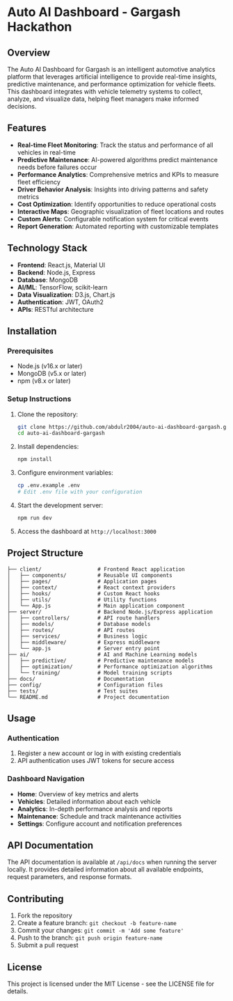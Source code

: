 # Auto AI Dashboard - Gargash Hackathon


## Overview

The Auto AI Dashboard for Gargash is an intelligent automotive analytics platform that leverages artificial intelligence to provide real-time insights, predictive maintenance, and performance optimization for vehicle fleets. This dashboard integrates with vehicle telemetry systems to collect, analyze, and visualize data, helping fleet managers make informed decisions.

## Features

- **Real-time Fleet Monitoring**: Track the status and performance of all vehicles in real-time
- **Predictive Maintenance**: AI-powered algorithms predict maintenance needs before failures occur
- **Performance Analytics**: Comprehensive metrics and KPIs to measure fleet efficiency
- **Driver Behavior Analysis**: Insights into driving patterns and safety metrics
- **Cost Optimization**: Identify opportunities to reduce operational costs
- **Interactive Maps**: Geographic visualization of fleet locations and routes
- **Custom Alerts**: Configurable notification system for critical events
- **Report Generation**: Automated reporting with customizable templates

## Technology Stack

- **Frontend**: React.js, Material UI
- **Backend**: Node.js, Express
- **Database**: MongoDB
- **AI/ML**: TensorFlow, scikit-learn
- **Data Visualization**: D3.js, Chart.js
- **Authentication**: JWT, OAuth2
- **APIs**: RESTful architecture

## Installation

### Prerequisites

- Node.js (v16.x or later)
- MongoDB (v5.x or later)
- npm (v8.x or later)

### Setup Instructions

1. Clone the repository:
   ```bash
   git clone https://github.com/abdulr2004/auto-ai-dashboard-gargash.git
   cd auto-ai-dashboard-gargash
   ```

2. Install dependencies:
   ```bash
   npm install
   ```

3. Configure environment variables:
   ```bash
   cp .env.example .env
   # Edit .env file with your configuration
   ```

4. Start the development server:
   ```bash
   npm run dev
   ```

5. Access the dashboard at `http://localhost:3000`

## Project Structure

```
├── client/                  # Frontend React application
│   ├── components/          # Reusable UI components
│   ├── pages/               # Application pages
│   ├── context/             # React context providers
│   ├── hooks/               # Custom React hooks
│   ├── utils/               # Utility functions
│   └── App.js               # Main application component
├── server/                  # Backend Node.js/Express application
│   ├── controllers/         # API route handlers
│   ├── models/              # Database models
│   ├── routes/              # API routes
│   ├── services/            # Business logic
│   ├── middleware/          # Express middleware
│   └── app.js               # Server entry point
├── ai/                      # AI and Machine Learning models
│   ├── predictive/          # Predictive maintenance models
│   ├── optimization/        # Performance optimization algorithms
│   └── training/            # Model training scripts
├── docs/                    # Documentation
├── config/                  # Configuration files
├── tests/                   # Test suites
└── README.md                # Project documentation
```

## Usage

### Authentication

1. Register a new account or log in with existing credentials
2. API authentication uses JWT tokens for secure access

### Dashboard Navigation

- **Home**: Overview of key metrics and alerts
- **Vehicles**: Detailed information about each vehicle
- **Analytics**: In-depth performance analysis and reports
- **Maintenance**: Schedule and track maintenance activities
- **Settings**: Configure account and notification preferences

## API Documentation

The API documentation is available at `/api/docs` when running the server locally. It provides detailed information about all available endpoints, request parameters, and response formats.

## Contributing

1. Fork the repository
2. Create a feature branch: `git checkout -b feature-name`
3. Commit your changes: `git commit -m 'Add some feature'`
4. Push to the branch: `git push origin feature-name`
5. Submit a pull request

## License

This project is licensed under the MIT License - see the LICENSE file for details.



